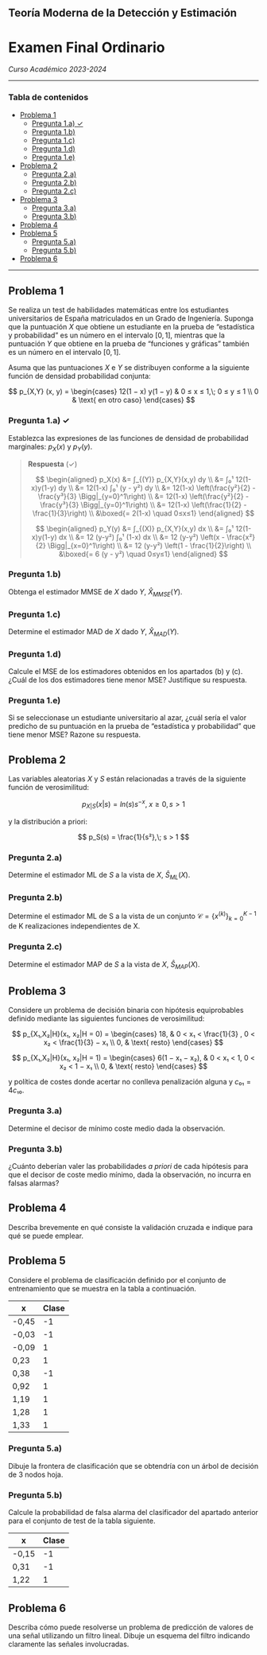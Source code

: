 ## Teoría Moderna de la Detección y Estimación <!-- omit in toc -->

# Examen Final Ordinario

*Curso Académico 2023-2024*

---

### Tabla de contenidos <!-- omit in toc -->

* [Problema 1](#problema-1)
    * [Pregunta 1.a) ✓](#pregunta-1a-)
    * [Pregunta 1.b)](#pregunta-1b)
    * [Pregunta 1.c)](#pregunta-1c)
    * [Pregunta 1.d)](#pregunta-1d)
    * [Pregunta 1.e)](#pregunta-1e)
* [Problema 2](#problema-2)
    * [Pregunta 2.a)](#pregunta-2a)
    * [Pregunta 2.b)](#pregunta-2b)
    * [Pregunta 2.c)](#pregunta-2c)
* [Problema 3](#problema-3)
    * [Pregunta 3.a)](#pregunta-3a)
    * [Pregunta 3.b)](#pregunta-3b)
* [Problema 4](#problema-4)
* [Problema 5](#problema-5)
    * [Pregunta 5.a)](#pregunta-5a)
    * [Pregunta 5.b)](#pregunta-5b)
* [Problema 6](#problema-6)

---

## Problema 1

Se realiza un test de habilidades matemáticas entre los estudiantes
universitarios de España matriculados en un Grado de Ingeniería. Suponga que la
puntuación $X$ que obtiene un estudiante en la prueba de “estadística y
probabilidad” es un número en el intervalo $[0, 1]$, mientras que la puntuación
$Y$ que obtiene en la prueba de “funciones y gráficas” también es un número en el
intervalo $[0, 1]$.

Asuma que las puntuaciones $X$ e $Y$ se distribuyen conforme a la siguiente
función de densidad probabilidad conjunta:

$$
p_{X,Y} (x, y) = \begin{cases}
    12(1 − x) y(1 − y) & 0 ≤ x ≤ 1,\; 0 ≤ y ≤ 1 \\
    0                    & \text{ en otro caso}
\end{cases}
$$

### Pregunta 1.a) ✓
Establezca las expresiones de las funciones de densidad de probabilidad
marginales: $p_X(x)$ y $p_Y(y)$.

> **Respuesta** (✓)
>
> $$
> \begin{aligned}
>     p_X(x) &= ∫_{(Y)} p_{X,Y}(x,y) dy \\
>     &= ∫₀¹ 12(1-x)y(1-y) dy \\
>     &= 12(1-x) ∫₀¹ (y - y²) dy \\
>     &= 12(1-x) \left(\frac{y²}{2} - \frac{y³}{3} \Bigg|_{y=0}^1\right) \\
>     &= 12(1-x) \left(\frac{y²}{2} - \frac{y³}{3} \Bigg|_{y=0}^1\right) \\
>     &= 12(1-x) \left(\frac{1}{2} - \frac{1}{3}\right) \\
>     &\boxed{= 2(1-x) \quad 0≤x≤1}
> \end{aligned}
> $$
>
> $$
> \begin{aligned}
>     p_Y(y) &= ∫_{(X)} p_{X,Y}(x,y) dx \\
>     &= ∫₀¹ 12(1-x)y(1-y) dx \\
>     &= 12 (y-y²) ∫₀¹ (1-x) dx \\
>     &= 12 (y-y²) \left(x - \frac{x²}{2} \Bigg|_{x=0}^1\right) \\
>     &= 12 (y-y²) \left(1 - \frac{1}{2}\right) \\
>     &\boxed{= 6 (y - y²) \quad 0≤y≤1}
> \end{aligned}
> $$

### Pregunta 1.b)
Obtenga el estimador MMSE de $X$ dado $Y$, $\hat{X}_{MMSE}(Y)$.

### Pregunta 1.c)
Determine el estimador MAD de $X$ dado $Y$, $\hat{X}_{MAD}(Y)$.

### Pregunta 1.d)
Calcule el MSE de los estimadores obtenidos en los apartados (b) y (c). ¿Cuál
de los dos estimadores tiene menor MSE? Justifique su respuesta.

### Pregunta 1.e)
Si se seleccionase un estudiante universitario al azar, ¿cuál sería el valor
predicho de su puntuación en la prueba de “estadística y probabilidad” que
tiene menor MSE? Razone su respuesta.

## Problema 2

Las variables aleatorias $X$ y $S$ están relacionadas a través de la siguiente
función de verosimilitud:

$$
p_{X|S}(x|s) = ln(s)s^{−x},\; x ≥ 0, s > 1
$$

y la distribución a priori:

$$
p_S(s) = \frac{1}{s²},\; s > 1
$$

### Pregunta 2.a)
Determine el estimador ML de $S$ a la vista de $X$, $\hat{S}_{ML}(X)$.

### Pregunta 2.b)
Determine el estimador ML de S a la vista de un conjunto $\mathcal{C} =
\{x^{(k)}\}_{k=0}^{K−1}$ de K realizaciones independientes de X.

### Pregunta 2.c)
Determine el estimador MAP de $S$ a la vista de $X$, $\hat{S}_{MAP}(X)$.

## Problema 3

Considere un problema de decisión binaria con hipótesis equiprobables definido
mediante las siguientes funciones de verosimilitud:

$$
p_{X₁,X₂|H}(x₁, x₂|H = 0) = \begin{cases}
    18, & 0 < x₁ < \frac{1}{3} , 0 < x₂ < \frac{1}{3} − x₁ \\
    0, & \text{ resto}
\end{cases}
$$

$$
p_{X₁,X₂|H}(x₁, x₂|H = 1) = \begin{cases}
    6(1 − x₁ − x₂), & 0 < x₁ < 1, 0 < x₂ < 1 − x₁ \\
    0, & \text{ resto}
\end{cases}
$$

y política de costes donde acertar no conlleva penalización alguna y $c₀₁ =
4c₁₀$.

### Pregunta 3.a)
Determine el decisor de mínimo coste medio dada la observación.

### Pregunta 3.b)
¿Cuánto deberían valer las probabilidades *a priori* de cada hipótesis para que
el decisor de coste medio mínimo, dada la observación, no incurra en falsas
alarmas?

## Problema 4

Describa brevemente en qué consiste la validación cruzada e indique para qué se puede emplear.

## Problema 5

Considere el problema de clasificación definido por el conjunto de
entrenamiento que se muestra en la tabla a continuación.

| x     | Clase |
| ----- | ----- |
| -0,45 | -1    |
| -0,03 | -1    |
| -0,09 | 1     |
| 0,23  | 1     |
| 0,38  | -1    |
| 0,92  | 1     |
| 1,19  | 1     |
| 1,28  | 1     |
| 1,33  | 1     |

### Pregunta 5.a)

Dibuje la frontera de clasificación que se obtendría con un árbol de decisión
de 3 nodos hoja.

### Pregunta 5.b)

Calcule la probabilidad de falsa alarma del clasificador del apartado anterior
para el conjunto de test de la tabla siguiente.

| x     | Clase |
| ----- | ----- |
| -0,15 | -1    |
| 0,31  | -1    |
| 1,22  | 1     |

## Problema 6

Describa cómo puede resolverse un problema de predicción de valores de una
señal utilizando un filtro lineal. Dibuje un esquema del filtro indicando
claramente las señales involucradas.
